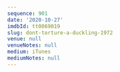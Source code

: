 ```yaml
---
sequence: 901
date: '2020-10-27'
imdbId: tt0069019
slug: dont-torture-a-duckling-1972
venue: null
venueNotes: null
medium: iTunes
mediumNotes: null
---
```


